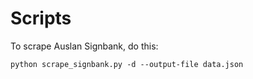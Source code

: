 # Scripts

To scrape Auslan Signbank, do this:
```
python scrape_signbank.py -d --output-file data.json
```
